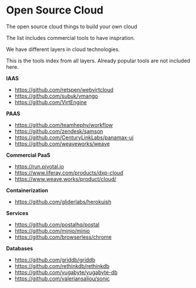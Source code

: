 # Open Source Cloud
The open source cloud things to build your own cloud

The list includes commercial tools to have inspration.

We have different layers in cloud technologies.

This is the tools index from all layers. Already popular tools are not included here.

**IAAS**
 - https://github.com/retspen/webvirtcloud
 - https://github.com/subuk/vmango
 - https://github.com/VirtEngine
 
 **PAAS**
 - https://github.com/teamhephy/workflow
 - https://github.com/zendesk/samson
 - https://github.com/CenturyLinkLabs/panamax-ui
 - https://github.com/weaveworks/weave

**Commercial PaaS**
 - https://run.pivotal.io
 - https://www.liferay.com/products/dxp-cloud
 - https://www.weave.works/product/cloud/

**Containerization**
 - https://github.com/gliderlabs/herokuish

 **Services**
 - https://github.com/postalhq/postal
 - https://github.com/minio/minio
 - https://github.com/browserless/chrome

**Databases**
 - https://github.com/griddb/griddb
 - https://github.com/rethinkdb/rethinkdb
 - https://github.com/yugabyte/yugabyte-db
 - https://github.com/valeriansaliou/sonic
